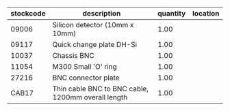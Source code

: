 |stockcode|description|quantity|location|
|---------|-----------|--------|--------|
|09006|Silicon detector (10mm x 10mm)|1.00||
|09117|Quick change plate DH-Si|1.00||
|10037|Chassis BNC|1.00||
|11054|M300 Small 'O' ring|1.00||
|27216|BNC connector plate|1.00||
|CAB17|Thin cable BNC to BNC cable, 1200mm overall length|1.00||
